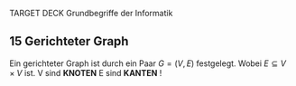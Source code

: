 TARGET DECK
Grundbegriffe der Informatik

15 Gerichteter Graph
---
Ein gerichteter Graph ist durch ein Paar $G = (V,E)$ festgelegt. Wobei $E\subseteq V \times V$ ist.
V sind **KNOTEN**
E sind **KANTEN** !
<!--ID: 1707245678467-->
